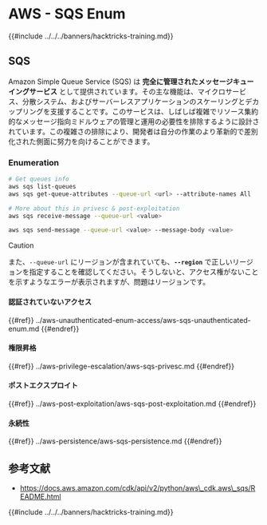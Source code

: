 # AWS - SQS Enum

{{#include ../../../banners/hacktricks-training.md}}

## SQS

Amazon Simple Queue Service (SQS) は **完全に管理されたメッセージキューイングサービス** として提供されています。その主な機能は、マイクロサービス、分散システム、およびサーバーレスアプリケーションのスケーリングとデカップリングを支援することです。このサービスは、しばしば複雑でリソース集約的なメッセージ指向ミドルウェアの管理と運用の必要性を排除するように設計されています。この複雑さの排除により、開発者は自分の作業のより革新的で差別化された側面に努力を向けることができます。

### Enumeration
```bash
# Get queues info
aws sqs list-queues
aws sqs get-queue-attributes --queue-url <url> --attribute-names All

# More about this in privesc & post-exploitation
aws sqs receive-message --queue-url <value>

aws sqs send-message --queue-url <value> --message-body <value>
```
> [!CAUTION]
> また、`--queue-url` にリージョンが含まれていても、**`--region`** で正しいリージョンを指定することを確認してください。そうしないと、アクセス権がないことを示すようなエラーが表示されますが、問題はリージョンです。

#### 認証されていないアクセス

{{#ref}}
../aws-unauthenticated-enum-access/aws-sqs-unauthenticated-enum.md
{{#endref}}

#### 権限昇格

{{#ref}}
../aws-privilege-escalation/aws-sqs-privesc.md
{{#endref}}

#### ポストエクスプロイト

{{#ref}}
../aws-post-exploitation/aws-sqs-post-exploitation.md
{{#endref}}

#### 永続性

{{#ref}}
../aws-persistence/aws-sqs-persistence.md
{{#endref}}

## 参考文献

- https://docs.aws.amazon.com/cdk/api/v2/python/aws\_cdk.aws\_sqs/README.html

{{#include ../../../banners/hacktricks-training.md}}
